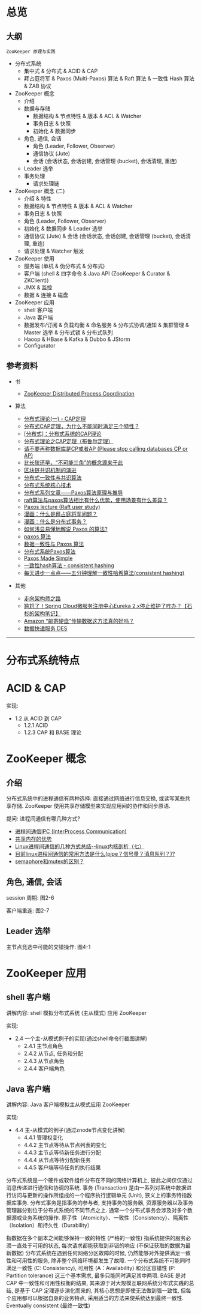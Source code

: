
# 总览

## 大纲

`ZooKeeper 原理与实践`

- 分布式系统
  - 集中式 & 分布式 & ACID & CAP
  - 拜占庭将军 & Paxos (Multi-Paxos) 算法 & Raft 算法 & 一致性 Hash 算法 & ZAB 协议
- ZooKeeper 概念
  - 介绍
  - 数据与存储
    - 数据结构 & 节点特性 & 版本 & ACL & Watcher
    - 事务日志 & 快照
    - 初始化 & 数据同步
  - 角色, 通信, 会话
    - 角色 (Leader, Follower, Observer)
    - 通信协议 (Jute)
    - 会话 (会话状态, 会话创建, 会话管理 (bucket), 会话清理, 重连)
  - Leader 选举
  - 事务处理
    - 请求处理链
- ZooKeeper 概念 (二)
    - 介绍 & 特性
    - 数据结构 & 节点特性 & 版本 & ACL & Watcher
    - 事务日志 & 快照
    - 角色 (Leader, Follower, Observer)
    - 初始化 & 数据同步 & Leader 选举
    - 通信协议 (Jute) & 会话 (会话状态, 会话创建, 会话管理 (bucket), 会话清理, 重连)
    - 请求处理 & Watcher 触发
- ZooKeeper 使用
  - 服务端 (单机 & 伪分布式 & 分布式)
  - 客户端 (shell & 四字命令 & Java API (ZooKeeper & Curator & ZKClient))
  - JMX & 监控
  - 数据 & 连接 & 磁盘
- ZooKeeper 应用
  - shell 客户端
  - Java 客户端
  - 数据发布/订阅 & 负载均衡 & 命名服务 & 分布式协调/通知 & 集群管理 & Master 选举 & 分布式锁 & 分布式队列
  - Haoop & HBase & Kafka & Dubbo & JStorm
  - Configurator

## 参考资料

- 书
  - [ZooKeeper Distributed Process Coordination](https://t.hao0.me/files/zookeeper.pdf)

- 算法
  - [分布式理论(一) - CAP定理](https://juejin.im/post/5b26634b6fb9a00e765e75d1)
  - [分布式CAP定理，为什么不能同时满足三个特性？](https://blog.csdn.net/yeyazhishang/article/details/80758354)
  - [[分布式]：分布式系统的CAP理论](https://blog.csdn.net/w372426096/article/details/80437198)
  - [分布式理论之CAP定理（布鲁尔定理）](https://segmentfault.com/a/1190000018011851)
  - [请不要再称数据库是CP或者AP (Please stop calling databases CP or AP)](https://blog.the-pans.com/cap/)
  - [比长狭还早，“不可能三角”的概念源来于此](http://www.sohu.com/a/297805900_100188881)
  - [区块链共识机制的演进](http://www.cnblogs.com/studyzy/p/8849818.html)
  - [分布式一致性与共识算法](https://draveness.me/consensus)
  - [分布式系统核心技术](https://yeasy.gitbooks.io/blockchain_guide/content/distribute_system/)
  - [分布式系列文章——Paxos算法原理与推导](http://linbingdong.com/2017/04/17/%E5%88%86%E5%B8%83%E5%BC%8F%E7%B3%BB%E5%88%97%E6%96%87%E7%AB%A0%E2%80%94%E2%80%94Paxos%E7%AE%97%E6%B3%95%E5%8E%9F%E7%90%86%E4%B8%8E%E6%8E%A8%E5%AF%BC/)
  - [raft算法与paxos算法相比有什么优势，使用场景有什么差异？](https://www.zhihu.com/question/36648084)
  - [Paxos lecture (Raft user study)](https://www.youtube.com/watch?v=JEpsBg0AO6o)
  - [漫画：什么是拜占庭将军问题？](https://blog.csdn.net/bjweimengshu/article/details/80222416)
  - [漫画：什么是分布式事务？](https://blog.csdn.net/bjweimengshu/article/details/79607522)
  - [如何浅显易懂地解说 Paxos 的算法?](https://www.zhihu.com/question/19787937)
  - [paxos 算法](https://www.processon.com/view/59c2295ae4b0bc4fef8a436d)
  - [数据一致性与 Paxos 算法](https://my.oschina.net/fileoptions/blog/1825760)
  - [分布式系统Paxos算法](https://www.jdon.com/artichect/paxos.html)
  - [Paxos Made Simple](https://www.microsoft.com/en-us/research/publication/paxos-made-simple/)
  - [一致性hash算法 - consistent hashing](https://blog.csdn.net/sparkliang/article/details/5279393)
  - [每天进步一点点——五分钟理解一致性哈希算法(consistent hashing)](https://blog.csdn.net/cywosp/article/details/23397179)

- 其他
  - [走向架构师之路](https://blog.csdn.net/cutesource/article/list/5)
  - [尴尬了！Spring Cloud微服务注册中心Eureka 2.x停止维护了咋办？【石杉的架构笔记】](https://juejin.im/post/5c7431f2f265da2db0739755)
  - [Amazon “邮寄硬盘”传输数据这方法真的好吗？](http://www.chinastor.com/a/dashuju/100QH462015.html)
  - [数据快递服务 DES](https://www.huaweicloud.com/product/des.html)

---

# 分布式系统特点

# ACID & CAP

实现:
- 1.2 从 ACID 到 CAP
  - 1.2.1 ACID
  - 1.2.3 CAP 和 BASE 理论

# ZooKeeper 概念

## 介绍

分布式系统中的进程通信有两种选择: 直接通过网络进行信息交换, 或读写某些共享存储. ZooKeeper 使用共享存储模型来实现应用间的协作和同步原语.

提问: 进程间通信有哪几种方式?
- [进程间通信IPC (InterProcess Communication)](https://www.jianshu.com/p/c1015f5ffa74)
- [共享内存的优势](http://www.cnblogs.com/linuxbug/p/4882776.html)
- [Linux进程间通信的几种方式总结--linux内核剖析（七）](https://blog.csdn.net/gatieme/article/details/50908749)
- [目前linux进程间通信的常用方法是什么(pipe？信号量？消息队列？)?](https://www.zhihu.com/question/23995948)
- [semaphore和mutex的区别？](https://www.zhihu.com/question/47704079)

## 角色, 通信, 会话

session 周期: 图2-6

客户端重连: 图2-7

## Leader 选举

主节点竞选中可能的交错操作: 图4-1

# ZooKeeper 应用

## shell 客户端

讲解内容: shell 模拟分布式系统 (主从模式) 应用 ZooKeeper

实现:
- 2.4 一个主-从模式例子的实现(通过shell命令行截图讲解)
  - 2.4.1 主节点角色
  - 2.4.2 从节点, 任务和分配
  - 2.4.3 从节点角色
  - 2.4.4 客户端角色

## Java 客户端

讲解内容: Java 客户端模拟主从模式应用 ZooKeeper

实现:
- 4.4 主-从模式的例子(通过znode节点变化讲解)
  - 4.4.1 管理权变化
  - 4.4.2 主节点等待从节点列表的变化
  - 4.4.3 主节点等待新任务进行分配
  - 4.4.4 从节点等待分配新任务
  - 4.4.5 客户端等待任务的执行结果

分布式系统是一个硬件或软件组件分布在不同的网络计算机上, 彼此之间仅仅通过消息传递进行通信和协调的系统.
事务 (Transaction) 是由一系列对系统中数据进行访问与更新的操作所组成的一个程序执行逻辑单元 (Unit), 狭义上的事务特指数据库事务.
分布式事务是指事务的参与者, 支持事务的服务器, 资源服务器以及事务管理器分别位于分布式系统的不同节点之上. 通常一个分布式事务会涉及对多个数据源或业务系统的操作.
原子性（Atomicity）、一致性（Consistency）、隔离性（Isolation）和持久性（Durability）

指数据在多个副本之间能够保持一致的特性 (严格的一致性)
指系统提供的服务必须一直处于可用的状态, 每次请求都能获取到非错的响应 (不保证获取的数据为最新数据)
分布式系统在遇到任何网络分区故障的时候, 仍然能够对外提供满足一致性和可用性的服务, 除非整个网络环境都发生了故障.
一个分布式系统不可能同时满足一致性 (C: Consistency), 可用性 (A：Availability) 和分区容错性 (P: Partition tolerance) 这三个基本需求, 最多只能同时满足其中两项.
BASE 是对 CAP 中一致性和可用性权衡的结果, 其来源于对大规模互联网系统分布式实践的总结, 是基于 CAP 定理逐步演化而来的, 其核心思想是即使无法做到强一致性, 但每个应用都可以根据自身的业务特点, 采用适当的方法来使系统达到最终一致性.
Eventually consistent (最终一致性)